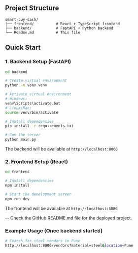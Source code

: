 ## Project Structure

```
smart-buy-dash/
├── frontend/          # React + TypeScript frontend
├── backend/           # FastAPI + Python backend
└── Readme.md          # This file
```

## Quick Start

### 1. Backend Setup (FastAPI)

```bash
cd backend

# Create virtual environment
python -m venv venv

# Activate virtual environment
# Windows:
venv\Scripts\activate.bat
# Linux/Mac:
source venv/bin/activate

# Install dependencies
pip install -r requirements.txt

# Run the server
python main.py
```

The backend will be available at `http://localhost:8000`

### 2. Frontend Setup (React)

```bash
cd frontend

# Install dependencies
npm install

# Start the development server
npm run dev
```

The frontend will be available at `http://localhost:8080`

-- Check the GitHub README.md file for the deployed project. 

### Example Usage (Once backend started)

```bash
# Search for steel vendors in Pune
http://localhost:8000/vendors?material=steel&location=Pune

```
